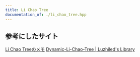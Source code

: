 ```yaml
---
title: Li Chao Tree
documentation_of: ./li_chao_tree.hpp
---
```


## 参考にしたサイト

[Li Chao Treeのメモ](https://smijake3.hatenablog.com/entry/2018/06/16/144548)
[Dynamic-Li-Chao-Tree | Luzhiled's Library](https://ei1333.github.io/library/structure/convex-hull-trick/dynamic-li-chao-tree.hpp.html)